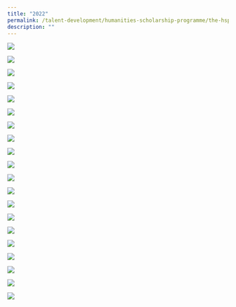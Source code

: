 ```yaml
---
title: "2022"
permalink: /talent-development/humanities-scholarship-programme/the-hsp-class/hsp-class/2022-2/
description: ""
---
```

![](/images/HSP%20Class/2022/1.jpeg)

![](/images/HSP%20Class/2022/2.jpeg)

![](/images/HSP%20Class/2022/3.jpeg)

![](/images/HSP%20Class/2022/4.jpeg)

![](/images/HSP%20Class/2022/5.jpeg)

![](/images/HSP%20Class/2022/6.jpeg)

![](/images/HSP%20Class/2022/7.jpeg)

![](/images/HSP%20Class/2022/8.jpeg)

![](/images/HSP%20Class/2022/9.jpeg)

![](/images/HSP%20Class/2022/10.jpeg)

![](/images/HSP%20Class/2022/11.jpeg)

![](/images/HSP%20Class/2022/12.jpeg)

![](/images/HSP%20Class/2022/13.jpeg)

![](/images/HSP%20Class/2022/14.jpeg)

![](/images/HSP%20Class/2022/15.jpeg)

![](/images/HSP%20Class/2022/16.jpeg)

![](/images/HSP%20Class/2022/17.jpeg)

![](/images/HSP%20Class/2022/18.jpeg)

![](/images/HSP%20Class/2022/19.jpeg)

![](/images/HSP%20Class/2022/20.jpeg)